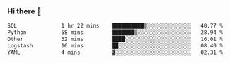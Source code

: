 ### Hi there 👋

<!--START_SECTION:waka-->

```txt
SQL              1 hr 22 mins    ██████████▒░░░░░░░░░░░░░░   40.77 %
Python           58 mins         ███████▒░░░░░░░░░░░░░░░░░   28.94 %
Other            32 mins         ████░░░░░░░░░░░░░░░░░░░░░   16.01 %
Logstash         16 mins         ██░░░░░░░░░░░░░░░░░░░░░░░   08.40 %
YAML             4 mins          ▓░░░░░░░░░░░░░░░░░░░░░░░░   02.31 %
```

<!--END_SECTION:waka-->

<!--
**Jonas-VanHaeken/Jonas-VanHaeken** is a ✨ _special_ ✨ repository because its `README.md` (this file) appears on your GitHub profile.

Here are some ideas to get you started:

- 🔭 I’m currently working on ...
- 🌱 I’m currently learning ...
- 👯 I’m looking to collaborate on ...
- 🤔 I’m looking for help with ...
- 💬 Ask me about ...
- 📫 How to reach me: ...
- 😄 Pronouns: ...
- ⚡ Fun fact: ...
-->
